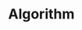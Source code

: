 # Algorithm

<!-- 
[ 프로그래머스 ] 
 - 템플릿
🤔 내풀이
✨ 다른풀이 1
📎 참고)
❗ 주의
💡 오늘이 배운 점

 - 커밋 시
 [Lv.01] 문제
 -->





 <!--  template for
[ 함수 공부 ] 
[func] 함수명()
 -->



 <!-- 
// [Lv.01] 

// 🤔 내풀이
function solution(n) {
    
}



// ✨ 다른풀이 1
function solution(n) {
    
}






// 💡 다른풀이를 보고 느낀 점

// 💡 내 코드를 다시보고...

// 💡 오늘의 배운 점




// 📝 다시 풀이 1
 -->